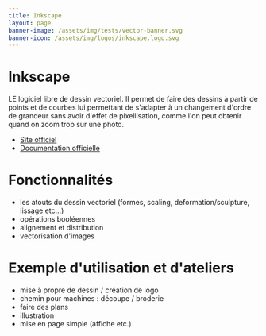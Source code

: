 ```yaml
---
title: Inkscape
layout: page
banner-image: /assets/img/tests/vector-banner.svg
banner-icon: /assets/img/logos/inkscape.logo.svg
---
```


# Inkscape

LE logiciel libre de dessin vectoriel. Il permet de faire des dessins à partir de points et de courbes lui permettant de s'adapter à un changement d'ordre de grandeur sans avoir d'effet de pixellisation, comme l'on peut obtenir quand on zoom trop sur une photo.

- [Site officiel](https://inkscape.org/fr/)
- [Documentation officielle](https://inkscape.org/fr/apprendre/)

# Fonctionnalités
- les atouts du dessin vectoriel (formes, scaling, deformation/sculpture, lissage etc...)
- opérations booléennes
- alignement et distribution
- vectorisation d'images

# Exemple d'utilisation et d'ateliers
- mise à propre de dessin / création de logo
- chemin pour machines : découpe / broderie
- faire des plans
- illustration
- mise en page simple (affiche etc.)
